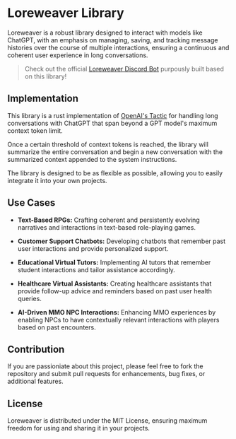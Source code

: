 # Loreweaver Library

Loreweaver is a robust library designed to interact with models like ChatGPT, with an emphasis on managing, saving, and tracking message histories over the course of multiple interactions, ensuring a continuous and coherent user experience in long conversations.

> Check out the official [Loreweaver Discord Bot](https://github.com/snowmead/loreweaver-discord-bot) purpously built based on this library!

## Implementation

This library is a rust implementation of [OpenAI's Tactic](https://platform.openai.com/docs/guides/gpt-best-practices/tactic-for-dialogue-applications-that-require-very-long-conversations-summarize-or-filter-previous-dialogue) for handling long conversations with ChatGPT that span beyond a GPT model's maximum context token limit.

Once a certain threshold of context tokens is reached, the library will summarize the entire conversation and begin a new conversation with the summarized context appended to the system instructions.

The library is designed to be as flexible as possible, allowing you to easily integrate it into your own projects.

## Use Cases

- **Text-Based RPGs:** Crafting coherent and persistently evolving narratives and interactions in text-based role-playing games.

- **Customer Support Chatbots:** Developing chatbots that remember past user interactions and provide personalized support.

- **Educational Virtual Tutors:** Implementing AI tutors that remember student interactions and tailor assistance accordingly.

- **Healthcare Virtual Assistants:** Creating healthcare assistants that provide follow-up advice and reminders based on past user health queries.

- **AI-Driven MMO NPC Interactions:** Enhancing MMO experiences by enabling NPCs to have contextually relevant interactions with players based on past encounters.

## Contribution

If you are passioniate about this project, please feel free to fork the repository and submit pull requests for enhancements, bug fixes, or additional features.

## License

Loreweaver is distributed under the MIT License, ensuring maximum freedom for using and sharing it in your projects.
